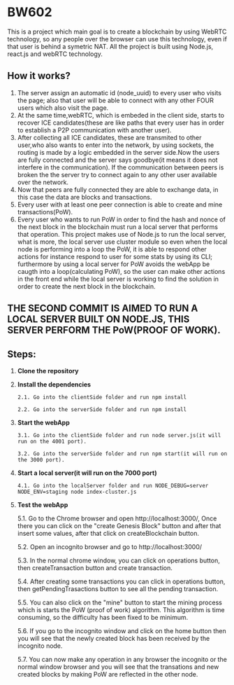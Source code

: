 # BW602
This is a project which main goal is to create a blockchain by using WebRTC technology, so any people over the browser can use this technology, even if that user is behind a symetric NAT.
All the project is built using Node.js, react.js and webRTC technology.

## How it works?
1.  The server assign an automatic id (node_uuid) to every user who visits the page; also that user will be able to connect with any other FOUR users which also visit the page.
2.  At the same time,webRTC, which is embeded in the client side, starts to recover ICE candidates(these are like paths that every user has in order to establish a P2P communication with another user).
3. After collecting all ICE candidates, these are transmited to other user,who also wants to enter into the network, by using sockets, the routing is made by a logic embedded in the server side.Now the users are fully connected and the server says goodbye(it means it does not interfere in the communication). If the communication between peers is broken the the server try to connect again to any other user available over the network.
4. Now that peers are fully connected they are able to exchange data, in this case the data are blocks and transactions.
5. Every user with at least one peer connection is able to create and mine transactions(PoW).
6. Every user who wants to run PoW in order to find the hash and nonce of the next block in the blockchain must run a local server that performs that operation. This project makes use of Node.js to run the local server, what is more, the local server use cluster module so even when the local node is performing into a loop the PoW, it is able to respond other actions for instance respond to user for some stats by using its CLI; furthermore by using a local server for PoW avoids the webApp be caugth into a loop(calculating PoW), so the user can make other actions in the front end while the local server is working to find the solution in order to create the next block in the blockchain.

## THE SECOND COMMIT IS AIMED TO RUN A LOCAL SERVER BUILT ON NODE.JS, THIS SERVER PERFORM THE PoW(PROOF OF WORK).


## Steps:

1. **Clone the repository**

2. **Install the dependencies**    
    ```
    2.1. Go into the clientSide folder and run npm install
    ```
    ```
    2.2. Go into the serverSide folder and run npm install
    ```

3. **Start the webApp**
    ```
    3.1. Go into the clientSide folder and run node server.js(it will run on the 4001 port).
    ```
    ```
    3.2. Go into the serverSide folder and run npm start(it will run on the 3000 port).
    ```
    
4. **Start a local server(it will run on the 7000 port)**
    ```
    4.1. Go into the localServer folder and run NODE_DEBUG=server NODE_ENV=staging node index-cluster.js
    ```    

5. **Test the webApp**

    5.1. Go to the Chrome browser and open http://localhost:3000/, Once there you can click on the "create Genesis Block" button and after that insert some values, after that click on createBlockchain button.
    
    5.2. Open an incognito browser and go to http://localhost:3000/
    
    5.3. In the normal chrome window, you can click on operations button, then createTransaction button and create transaction.
    
    5.4. After creating some transactions you can click in operations button, then getPendingTrasactions button to see all the pending transaction.
    
    5.5. You can also click on the "mine" button to start the mining process which is starts the PoW (proof of work) algorithm. This algorithm is time consuming, so the difficulty has been fixed to be minimum.
    
    5.6. If you go to the incognito window and click on the home button then you will see that the newly created block has been received by the incognito node.
    
    5.7. You can now make any operation in any browser the incognito or the normal window browser and you will see that the transations and new created blocks by making PoW are reflected in the other node.
    
